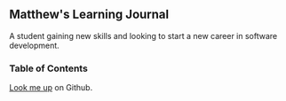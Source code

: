 ## Matthew's Learning Journal

A student gaining new skills and looking to start a new career in software development.


### Table of Contents


[Look me up](https://github.com/SEAsouthern) on Github.
